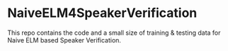 NaiveELM4SpeakerVerification
============================

This repo contains the code and a small size of training &amp; testing data for Naive ELM based Speaker Verification.
